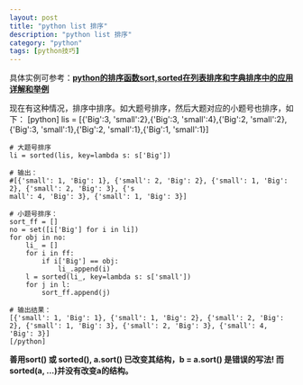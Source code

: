 ```yaml
---
layout: post
title: "python list 排序"
description: "python list 排序"
category: "python"
tags: [python技巧]
---
```


<p>具体实例可参考：<a href="http://wangwei007.blog.51cto.com/68019/1100742"><strong>python的排序函数sort,sorted在列表排序和字典排序中的应用详解和举例</strong></a></p>

<p>现在有这种情况，排序中排序。如大题号排序，然后大题对应的小题号也排序，如下：
    [python]
    lis = [{'Big':3, 'small':2},{'Big':3, 'small':4},{'Big':2, 'small':2}, {'Big':3, 'small':1},{'Big':2, 'small':1},{'Big':1, 'small':1}]</p>

<pre><code># 大题号排序
li = sorted(lis, key=lambda s: s['Big'])

# 输出：
#[{'small': 1, 'Big': 1}, {'small': 2, 'Big': 2}, {'small': 1, 'Big': 2}, {'small': 2, 'Big': 3}, {'s
mall': 4, 'Big': 3}, {'small': 1, 'Big': 3}]

# 小题号排序：
sort_ff = []
no = set([i['Big'] for i in li])
for obj in no:
    li_ = []
    for i in ff:
        if i['Big'] == obj:
            li_.append(i)
    l = sorted(li_, key=lambda s: s['small'])
    for j in l:
        sort_ff.append(j)

# 输出结果：
[{'small': 1, 'Big': 1}, {'small': 1, 'Big': 2}, {'small': 2, 'Big': 2}, {'small': 1, 'Big': 3}, {'small': 2, 'Big': 3}, {'small': 4, 'Big': 3}]
[/python]
</code></pre>

<p><strong>善用sort() 或 sorted(),  a.sort() 已改变其结构，b = a.sort() 是错误的写法! 而 sorted(a, ...)并没有改变a的结构。</strong></p>
